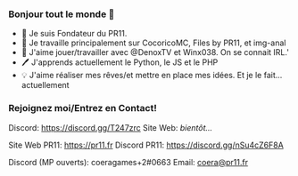 ### Bonjour tout le monde 👋

- 💼 Je suis Fondateur du PR11.
- 🌱 Je travaille principalement sur CocoricoMC, Files by PR11, et img-anal
- 🤝 J'aime jouer/travailler avec @DenoxTV et Winx038. On se connait IRL.'
- 🖊 J'apprends actuellement le Python, le JS et le PHP
- 💡 J'aime réaliser mes rêves/et mettre en place mes idées. Et je le fait... actuellement

<h3>Rejoignez moi/Entrez en Contact!</h3>

Discord: https://discord.gg/T247zrc
Site Web: <i>bientôt...</i>

Site Web PR11: https://pr11.fr
Discord PR11: https://discord.gg/nSu4cZ6F8A

Discord (MP ouverts): coeragames+2#0663
Email: coera@pr11.fr
